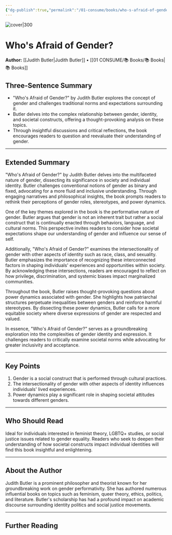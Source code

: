 ```yaml
---
{"dg-publish":true,"permalink":"/01-consume/books/who-s-afraid-of-gender/","title":"Who's Afraid of Gender?","tags":["gender","feminism","identity"]}
---
```



![cover|300](http://books.google.com/books/content?id=rTIwEQAAQBAJ&printsec=frontcover&img=1&zoom=1&source=gbs_api)

# Who's Afraid of Gender?
**Author:** [[Judith Butler\|Judith Butler]] • [[01 CONSUME/📚 Books/📚 Books\|📚 Books]]
## Three-Sentence Summary
- "Who's Afraid of Gender?" by Judith Butler explores the concept of gender and challenges traditional norms and expectations surrounding it.
- Butler delves into the complex relationship between gender, identity, and societal constructs, offering a thought-provoking analysis on these topics.
- Through insightful discussions and critical reflections, the book encourages readers to question and reevaluate their understanding of gender.

---

## Extended Summary
"Who's Afraid of Gender?" by Judith Butler delves into the multifaceted nature of gender, dissecting its significance in society and individual identity. Butler challenges conventional notions of gender as binary and fixed, advocating for a more fluid and inclusive understanding. Through engaging narratives and philosophical insights, the book prompts readers to rethink their perceptions of gender roles, stereotypes, and power dynamics.

One of the key themes explored in the book is the performative nature of gender. Butler argues that gender is not an inherent trait but rather a social construct that is continually enacted through behaviors, language, and cultural norms. This perspective invites readers to consider how societal expectations shape our understanding of gender and influence our sense of self.

Additionally, "Who's Afraid of Gender?" examines the intersectionality of gender with other aspects of identity such as race, class, and sexuality. Butler emphasizes the importance of recognizing these interconnected factors in shaping individuals' experiences and opportunities within society. By acknowledging these intersections, readers are encouraged to reflect on how privilege, discrimination, and systemic biases impact marginalized communities.

Throughout the book, Butler raises thought-provoking questions about power dynamics associated with gender. She highlights how patriarchal structures perpetuate inequalities between genders and reinforce harmful stereotypes. By dissecting these power dynamics, Butler calls for a more equitable society where diverse expressions of gender are respected and valued.

In essence, "Who's Afraid of Gender?" serves as a groundbreaking exploration into the complexities of gender identity and expression. It challenges readers to critically examine societal norms while advocating for greater inclusivity and acceptance.

---

## Key Points
1. Gender is a social construct that is performed through cultural practices.
2. The intersectionality of gender with other aspects of identity influences individuals' lived experiences.
3. Power dynamics play a significant role in shaping societal attitudes towards different genders.

---

## Who Should Read
Ideal for individuals interested in feminist theory, LGBTQ+ studies, or social justice issues related to gender equality. Readers who seek to deepen their understanding of how societal constructs impact individual identities will find this book insightful and enlightening.

---

## About the Author
Judith Butler is a prominent philosopher and theorist known for her groundbreaking work on gender performativity. She has authored numerous influential books on topics such as feminism, queer theory, ethics, politics, and literature. Butler's scholarship has had a profound impact on academic discourse surrounding identity politics and social justice movements.

---

## Further Reading
